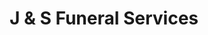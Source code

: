 ---
title: "J & S Funeral Services"
url: /abbots-langley/j-und-s-funeral-services/
shop: Bestattungen
---